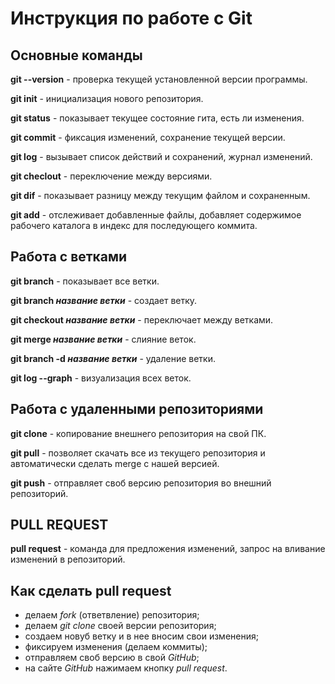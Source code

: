 # Инструкция по работе с Git

## Основные команды

**git --version** - проверка текущей установленной версии программы.

**git init** - инициализация нового репозитория.

**git status** - показывает текущее состояние гита, есть ли изменения.

**git commit** - фиксация изменений, сохранение текущей версии.

**git log** - вызывает список действий и сохранений, журнал изменений.

**git checlout** - переключение между версиями.

**git dif** - показывает разницу между текущим файлом и сохраненным.

**git add** - отслеживает добавленные файлы, добавляет содержимое рабочего каталога в индекс для последующего коммита.

## Работа с ветками

**git branch** - показывает все ветки.

**git branch _название ветки_** - создает ветку.

**git checkout _название ветки_** - переключает между ветками.

**git merge _название ветки_** - слияние веток.

**git branch -d _название ветки_** - удаление ветки.

**git log --graph** - визуализация всех веток.

## Работа с удаленными репозиториями

**git clone** - копирование внешнего репозитория на свой ПК.

**git pull** - позволяет скачать все из текущего репозитория и автоматически сделать merge с нашей версией.

**git push** - отправляет своб версию репозитория во внешний репозиторий.

## PULL REQUEST

**pull request** - команда для предложения изменений, запрос на вливание изменений в репозиторий.

## Как сделать pull request
* делаем _fork_ (ответвление) репозитория;
* делаем _git clone_ своей версии репозитория;
* создаем новуб ветку и в нее вносим свои изменения;
* фиксируем изменения (делаем коммиты);
* отправляем своб версию в свой _GitHub_;
* на сайте _GitHub_ нажимаем кнопку _pull request_.